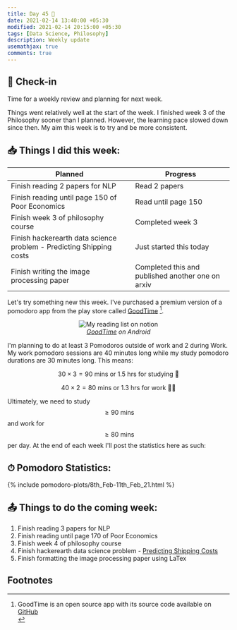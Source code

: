 ```yaml
---
title: Day 45 🧀
date: 2021-02-14 13:40:00 +05:30
modified: 2021-02-14 20:15:00 +05:30
tags: [Data Science, Philosophy]
description: Weekly update
usemathjax: true
comments: true
---
```


## 📩 Check-in

Time for a weekly review and planning for next week.

Things went relatively well at the start of the week. I finished week 3 of the Philosophy sooner than I planned. However, the learning pace slowed down since then. My aim this week is to try and be more consistent.

## 📥 Things I did this week:

| Planned                                                             | Progress                                          |
| ------------------------------------------------------------------- | ------------------------------------------------- |
| Finish reading 2 papers for NLP                                     | Read 2 papers                                     |
| Finish reading until page 150 of Poor Economics                     | Read until page 150                               |
| Finish week 3 of philosophy course                                  | Completed week 3                                  |
| Finish hackerearth data science problem - Predicting Shipping costs | Just started this today                           |
| Finish writing the image processing paper                           | Completed this and published another one on arxiv |

Let's try something new this week. I've purchased a premium version of a pomodoro app from the play store called <a href="https://play.google.com/store/apps/details?id=com.apps.adrcotfas.goodtime&hl=en_IN&gl=US" rel="noopener" target="_blank">GoodTime</a> [^1]. 

<div style="text-align:center;">
<img src="https://play-lh.googleusercontent.com/r4bNYLr3AsD3YwXIyCoI0kDO1MqAvX8tugnMzsA0t9mBAt8OiODhdDNlK1CdjgeI6A=w1440-h620-rw" alt="My reading list on notion">
<em style="display:block;"><a href="https://play.google.com/store/apps/details?id=com.apps.adrcotfas.goodtime&hl=en_IN&gl=US" rel="noopener" target="_blank">GoodTime</a> on Android</em>
</div>

I'm planning to do at least 3 Pomodoros outside of work and 2 during Work. My work pomodoro sessions are 40 minutes long while my study pomodoro durations are 30 minutes long. This means:

$$ 30 \times 3 = 90 \text{ mins or } 1.5 \text{ hrs for studying 🙇‍}$$

$$ 40 \times 2 = 80 \text{ mins or } 1.3 \text{ hrs for work 👨‍💻}$$

Ultimately, we need to study $$ \geq 90 \text{ mins}$$ and work for $$ \geq 80 \text{ mins}$$ per day. At the end of each week I'll post the statistics here as such:

## ⏱ Pomodoro Statistics:

{%  include pomodoro-plots/8th_Feb-11th_Feb_21.html  %}

## 📤 Things to do the coming week:

1. Finish reading 3 papers for NLP
2. Finish reading until page 170 of Poor Economics
3. Finish week 4 of philosophy course
4. Finish hackerearth data science problem - <a href="https://www.hackerearth.com/challenges/competitive/hackerearth-machine-learning-challenge-predict-shipping-cost/" rel="noopener" target="_blank">Predicting Shipping Costs</a>
5. Finish formatting the image processing paper using LaTex

## Footnotes

[^1]: <div class="footnote">GoodTime is an open source app with its source code available on <a href="https://github.com/adrcotfas/Goodtime/" target="_blank" rel="noopener">GitHub</a></div>